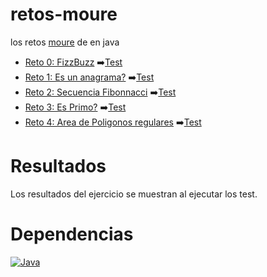 # retos-moure
los retos [moure](https://www.twitch.tv/mouredev "Canal de Twitch de MoureDev") de  en java

* [Reto 0: FizzBuzz](src/main/java/com/jmd/Reto0.java) ➡️[Test](src/test/java/com/jmd/Reto0Test.java)
* [Reto 1: Es un anagrama?](src/main/java/com/jmd/Reto1.java) ➡️[Test](src/test/java/com/jmd/Reto1Test.java)
* [Reto 2: Secuencia Fibonnacci](src/main/java/com/jmd/Reto2.java) ➡️[Test](src/test/java/com/jmd/RetoTwoTest.java)
* [Reto 3: Es Primo?](src/main/java/com/jmd/Reto3.java) ➡️[Test](src/test/java/com/jmd/Reto3Test.java)
* [Reto 4: Area de Poligonos regulares](src/main/java/com/jmd/Reto4.java) ➡️[Test](src/test/java/com/jmd/Reto4Test.java)

# Resultados
Los resultados del ejercicio se muestran al ejecutar los test.

# Dependencias
[![Java](https://img.shields.io/static/v1?label=java&message=17&color=blue?style=flat-square)](https://www.oracle.com/java/technologies/javase/jdk17-archive-downloads.html)
